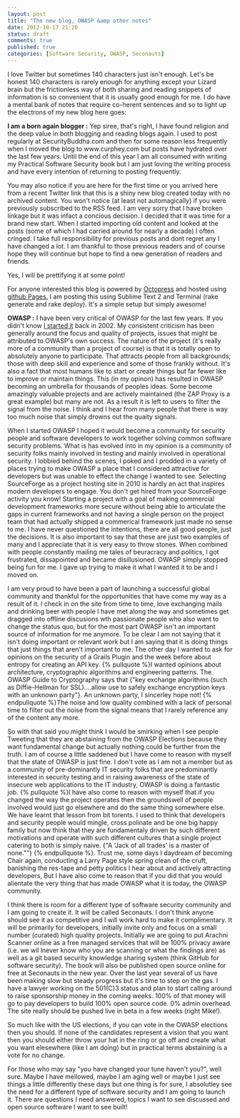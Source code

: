 ```yaml
---
layout: post
title: "The new blog, OWASP &amp other notes"
date: 2012-10-17 21:20
status: draft
comments: true
published: true
categories: [Software Security, OWASP, Seconauts]
---
```

<p>I love Twitter but sometimes 140 characters just isn't enough. Let's be honest 140 characters is rarely enough for anything except your Lizard brain but the frictionless way of both sharing and reading snippets of information is so convenient that it is usually good enough for me. I do have a mental bank of notes that require co-herent sentences and so to light up the electrons of my new blog here goes:</p><!--more-->
<p><strong>I am a born again blogger :</strong> Yep siree, that's right, I have found religion and the deep value in both blogging and reading blogs again. I used to post regularly at SecurityBuddha.com and then for some reason less frequently when I moved the blog to www.curphey.com but posts have hydrated over the last few years. Until the end of this year I am all consumed with writing my Practical Software Security book but I am just loving the writing process and have every intention of returning to posting frequently.</p>
<p>You may also notice if you are here for the first time or you arrived here from a recent Twitter link that this is a shiny new blog created today with no archived content. You won't notice (at least not automagically) if you were previously subscribed to the RSS feed. I am very sorry that I have broken linkage but it was infact a concious decision. I decided that it was time for a brand new start. When I started importing old content and looked at the posts (some of which I had carried around for nearly a decade) I often cringed. I take full responsibility for previous posts and dont regret any I have changed a lot. I am thankful to those previous readers and of course hope they will continue but hope to find a new generation of readers and friends.</p>
<p>Yes, I will be prettifying it at some point!<p>
<p>For anyone interested this blog is powered by <a href="http://www.octopress.org">Octopress</a> and hosted using <a href="http://pages.github.com/">github Pages.</a> I am posting this using Sublime Text 2 and Terminal (rake generate and rake deploy). It's a simple setup but simply awesome!</p>
<p><strong>OWASP :</strong> I have been very critical of OWASP for the last few years. If you didn't know <a href="https://www.owasp.org/index.php/History_of_OWASP">I started it</a> back in 2002</a>. My consistent criticism has been generally around the focus and quality of projects, issues that might be attributed to OWASP's own success. The nature of the project (it's really more of a community than a project of course) is that it is totally open to absolutely anyone to participate. That attracts people from all backgrounds; those with deep skill and experience and some of those frankly without. It's also a fact that most humans like to start or create things but far fewer like to improve or maintain things. This (in my opinon) has resulted in OWASP becoming an umbrella for thousands of peoples ideas. Some become amazingly valuable projects and are actively maintained (the ZAP Proxy is a great example) but many are not. As a result it is left to users to filter the signal from the noise. I think and I hear from many people that there is way too much noise that simply drowns out the quaity signals.</p> 
<p>When I started OWASP I hoped it would become a community for security people and software developers to work together solving common software security problems. What is has evolved into in my opinion is a community of security folks mainly involved in testing and mainly involved in operational security. I lobbied behind the scenes, I poked and I prodded in a variety of places trying to make OWASP a place that I considered attractive for developers but was unable to effect the change I wanted to see. Selecting SourceForge as a project hosting site in 2010 is hardly an act that inspires modern developers to engage. You don't get hired from your SourceForge activity you know! Starting a project with a goal of making commercial development frameworks more secure without being able to articulate the gaps in current frameworks and not having a single person on the project team that had actually shipped a commerical framework just made no sense to me. I have never questioned the intentions, there are all good people, just the decisions. It is also important to say that these are just two examples of many and I appreciate that it is very easy to throw stones. When combined with people constantly mailing me tales of beuracracy and politics, I got frustrated, dissapointed and became disillusioned. OWASP simply stopped being fun for me. I gave up trying to make it what I wanted it to be and I moved on.</p>
<p>I am very proud to have been a part of launching a successful global community and thankful for the opportunities that have come my way as a result of it. I check in on the site from time to time, love exchanging mails and drinking beer with people I have met along the way and sometimes get dragged into offline discusions wth passionate people who also want to change the status quo, but for the most part OWASP isn't an important source of information for me anymore. To be clear I am not saying that it isn't doing important or relevant work but I am saying that it is doing things that just things that aren't important to me. The other day I wanted to ask for opinions on the security of a Grails Plugin and the week before about entropy for creating an API key. {% pullquote %}I wanted opinions about architecture, cryptographic algorithms and engineering patterns. The <a href="https://www.owasp.org/index.php/Guide_to_Cryptography#Key_Exchange_Algorithms"></a>OWASP Guide to Cryptography</a> says that {"key exchange algorithms (such as Diffie-Hellman for SSL)....allow use to safely exchange encryption keys with an unknown party"}. An unknown party, I sincerley hope not! {% endpullquote %}The noise and low quality combined with a lack of personal time to filter out the noise from the signal means that I rarely reference any of the content any more.</p>
<p>So with that said you might think I would be smirking when I see people Tweeting that they are abstaining from the OWASP Elections because they want fundamental change but actually nothing could be further from the truth. I am of course a little saddened but I have come to reason with myself that the state of OWASP is just fine. I don't vote as I am not a member but as a community of pre-dominantly IT security folks that are predominantly interested in security testing and in raising awareness of the state of insecure web applications to the IT industry, OWASP is doing a fantastic job. {% pullquote %}I have also come to reason with myself that if you changed the way the project operates then the groundswell of people involved would just go elsewhere and do the same thing somewhere else. We have learnt that lesson from bit torents. I used to think that developers and security people would mingle, cross polinate and be one big happy family but now think that they are fundamentaly driven by such different motivations and operate with such different cultures that a single project catering to both is simply naive. {"A 'Jack of all trades' is a master of none.""} {% endpullquote %}. Trust me, some days I daydream of becoming Chair again, conducting a Larry Page style spring clean of the cruft, banishing the res-tape and petty politics I hear about and actively attracting developers, But I have also come to reason that if you did that you would alientate the very thing that has made OWASP what it is today, the OWASP community.</p>
<p>I think there is room for a different type of software security community and I am going to create it. It will be called Seconauts. I don't think anyone should see it as competitive and I will work hard to make it complimentary. It will be primarily for developers, initially invite only and focus on a small number (curated) high quality projects. Initially we are going to put Arachni Scanner online as a free managed services that will be 100% privacy aware (i.e. we wil lnever know who you are scanning or what the findings are) as well as a git based security knowledge sharing system (think GitHub for software security). The book will also be published open source online for free at Seconauts in the new year. Over the last year several of us have been making slow but steady progress but it's time to step on the gas. I have a lawyer working on the 501(C)3 status and plan to start calling around to raise sponsorship money in the coming weeks. 100% of that money will go to pay developers to build 100% open source code. 0% admin overhead. The site really should be pushed live in beta in a few weeks (right Mike!).</p>
<p>So much like with the US elections, if you can vote in the OWASP elections then you should. If none of the candidates represent a vision that you want then you should either throw your hat in the ring or go off and create what you want elesewhere (like I am doing) but in practical terms abstaining is a vote for no change.</p>
<p>For those who may say "you have changed your tune haven't you?", well sure. Maybe I have mellowed, maybe I am aging well or maybe I just see things a little differently these days but one thing is for sure, I absolutley see the need for a different type of software security and I am going to launch it. There are questions I need answered, topics I want to see discussed and open source software I want to see built!</p>



